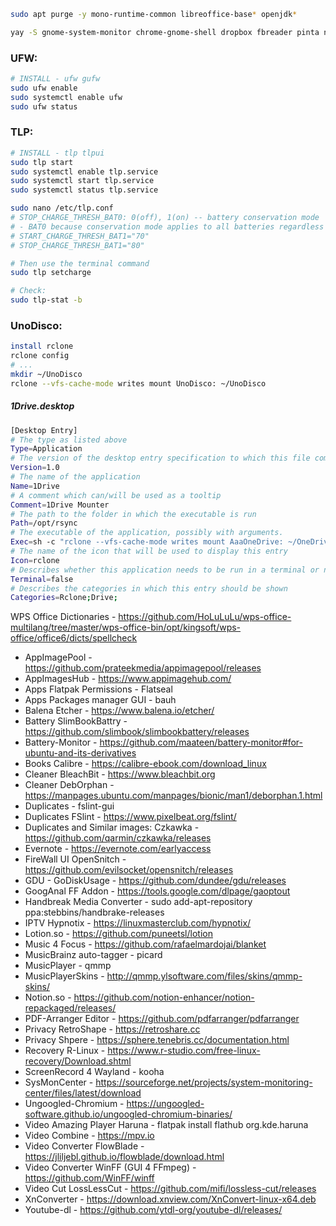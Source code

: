 ```sh
sudo apt purge -y mono-runtime-common libreoffice-base* openjdk*
```

```sh
yay -S gnome-system-monitor chrome-gnome-shell dropbox fbreader pinta nomacs simplescreenrecorder remmina freerdp ffmpeg shortwave geany geany-plugins megasync-bin microsoft-edge-stable-bin skypeforlinux-preview-bin viber visual-studio-code-bin qmmp rclone keepassxc evolution
```

### UFW:
```sh
# INSTALL - ufw gufw
sudo ufw enable
sudo systemctl enable ufw
sudo ufw status
```
### TLP:
```sh
# INSTALL - tlp tlpui
sudo tlp start
sudo systemctl enable tlp.service
sudo systemctl start tlp.service
sudo systemctl status tlp.service

sudo nano /etc/tlp.conf
# STOP_CHARGE_THRESH_BAT0: 0(off), 1(on) -- battery conservation mode
# - BAT0 because conservation mode applies to all batteries regardless of their name.
# START_CHARGE_THRESH_BAT1="70"
# STOP_CHARGE_THRESH_BAT1="80"

# Then use the terminal command
sudo tlp setcharge

# Check:
sudo tlp-stat -b
```
### UnoDisco:
```sh
install rclone
rclone config
# ...
mkdir ~/UnoDisco
rclone --vfs-cache-mode writes mount UnoDisco: ~/UnoDisco
```
##### 1Drive.desktop
```sh
[Desktop Entry]
# The type as listed above
Type=Application
# The version of the desktop entry specification to which this file complies
Version=1.0
# The name of the application
Name=1Drive
# A comment which can/will be used as a tooltip
Comment=1Drive Mounter
# The path to the folder in which the executable is run
Path=/opt/rsync
# The executable of the application, possibly with arguments.
Exec=sh -c "rclone --vfs-cache-mode writes mount AaaOneDrive: ~/OneDrive"
# The name of the icon that will be used to display this entry
Icon=rclone
# Describes whether this application needs to be run in a terminal or not
Terminal=false
# Describes the categories in which this entry should be shown
Categories=Rclone;Drive;
```

WPS Office Dictionaries - https://github.com/HoLuLuLu/wps-office-multilang/tree/master/wps-office-bin/opt/kingsoft/wps-office/office6/dicts/spellcheck

- AppImagePool - https://github.com/prateekmedia/appimagepool/releases
- AppImagesHub - https://www.appimagehub.com/
- Apps Flatpak Permissions - Flatseal
- Apps Packages manager GUI - bauh
- Balena Etcher - https://www.balena.io/etcher/
- Battery SlimBookBattry - https://github.com/slimbook/slimbookbattery/releases
- Battery-Monitor - https://github.com/maateen/battery-monitor#for-ubuntu-and-its-derivatives
- Books Calibre - https://calibre-ebook.com/download_linux
- Cleaner BleachBit - https://www.bleachbit.org
- Cleaner DebOrphan - https://manpages.ubuntu.com/manpages/bionic/man1/deborphan.1.html
- Duplicates - fslint-gui
- Duplicates FSlint - https://www.pixelbeat.org/fslint/
- Duplicates and Similar images: Czkawka - https://github.com/qarmin/czkawka/releases
- Evernote - https://evernote.com/earlyaccess
- FireWall UI OpenSnitch  - https://github.com/evilsocket/opensnitch/releases
- GDU - GoDiskUsage - https://github.com/dundee/gdu/releases
- GoogAnal FF Addon - https://tools.google.com/dlpage/gaoptout
- Handbreak Media Converter - sudo add-apt-repository ppa:stebbins/handbrake-releases
- IPTV Hypnotix - https://linuxmasterclub.com/hypnotix/
- Lotion.so - https://github.com/puneetsl/lotion
- Music 4 Focus - https://github.com/rafaelmardojai/blanket
- MusicBrainz auto-tagger - picard
- MusicPlayer - qmmp
- MusicPlayerSkins - http://qmmp.ylsoftware.com/files/skins/qmmp-skins/
- Notion.so - https://github.com/notion-enhancer/notion-repackaged/releases/
- PDF-Arranger Editor - https://github.com/pdfarranger/pdfarranger
- Privacy RetroShape - https://retroshare.cc
- Privacy Shpere - https://sphere.tenebris.cc/documentation.html
- Recovery R-Linux - https://www.r-studio.com/free-linux-recovery/Download.shtml
- ScreenRecord 4 Wayland - kooha
- SysMonCenter - https://sourceforge.net/projects/system-monitoring-center/files/latest/download
- Ungoogled-Chromium - https://ungoogled-software.github.io/ungoogled-chromium-binaries/
- Video Amazing Player Haruna - flatpak install flathub org.kde.haruna
- Video Combine - https://mpv.io
- Video Converter FlowBlade - https://jliljebl.github.io/flowblade/download.html
- Video Converter WinFF (GUI 4 FFmpeg) - https://github.com/WinFF/winff
- Video Cut LossLessCut - https://github.com/mifi/lossless-cut/releases
- XnConverter - https://download.xnview.com/XnConvert-linux-x64.deb
- Youtube-dl - https://github.com/ytdl-org/youtube-dl/releases/
